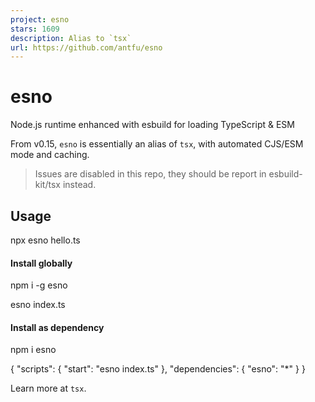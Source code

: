 ```yaml
---
project: esno
stars: 1609
description: Alias to `tsx`
url: https://github.com/antfu/esno
---
```


esno
====

Node.js runtime enhanced with esbuild for loading TypeScript & ESM  
  

From v0.15, `esno` is essentially an alias of `tsx`, with automated CJS/ESM mode and caching.

> Issues are disabled in this repo, they should be report in esbuild-kit/tsx instead.

Usage
-----

npx esno hello.ts

#### Install globally

npm i -g esno

esno index.ts

#### Install as dependency

npm i esno

{
  "scripts": {
    "start": "esno index.ts"
  },
  "dependencies": {
    "esno": "\*"
  }
}

Learn more at `tsx`.
